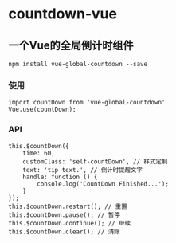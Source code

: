 # countdown-vue

## 一个Vue的全局倒计时组件
```
npm install vue-global-countdown --save
```

### 使用
```
import countDown from 'vue-global-countdown'
Vue.use(countDown);
```

### API
```
this.$countDown({
    time: 60,
    customClass: 'self-countDown', // 样式定制
    text: 'tip text.', // 倒计时提醒文字
    handle: function () {
        console.log('CountDown Finished...');
    }
});
this.$countDown.restart(); // 重置
this.$countDown.pause(); // 暂停
this.$countDown.continue(); // 继续
this.$countDown.clear(); // 清除
```
